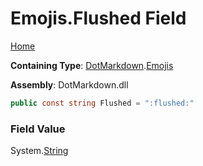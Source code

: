 # Emojis\.Flushed Field

[Home](../../../README.md)

**Containing Type**: [DotMarkdown](../../README.md)\.[Emojis](../README.md)

**Assembly**: DotMarkdown\.dll

```csharp
public const string Flushed = ":flushed:"
```

### Field Value

System\.[String](https://docs.microsoft.com/en-us/dotnet/api/system.string)